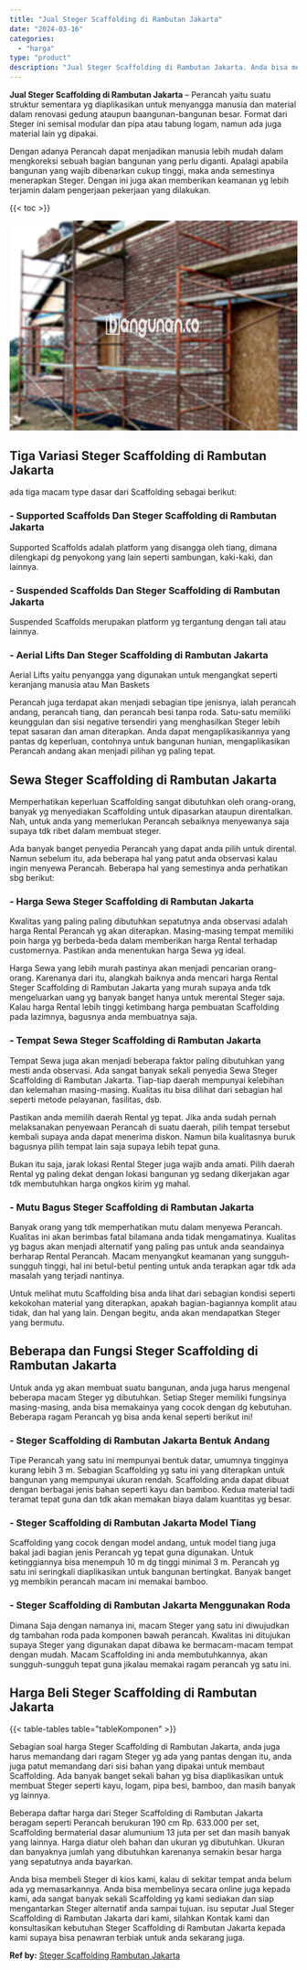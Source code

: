 ```yaml
---
title: "Jual Steger Scaffolding di Rambutan Jakarta"
date: "2024-03-16"
categories: 
  - "harga"
type: "product"
description: "Jual Steger Scaffolding di Rambutan Jakarta. Anda bisa membeli Steger di kios kami, kalau di sekitar tempat anda belum ada yg memasarkannya. Anda bisa membel..."
---
```


**Jual Steger Scaffolding di Rambutan Jakarta** – Perancah yaitu suatu struktur sementara yg diaplikasikan untuk menyangga manusia dan material dalam renovasi gedung ataupun baangunan-bangunan besar. Format dari Steger ini semisal modular dan pipa atau tabung logam, namun ada juga material lain yg dipakai.

Dengan adanya Perancah dapat menjadikan manusia lebih mudah dalam mengkoreksi sebuah bagian bangunan yang perlu diganti. Apalagi apabila bangunan yang wajib dibenarkan cukup tinggi, maka anda semestinya menerapkan Steger. Dengan ini juga akan memberikan keamanan yg lebih terjamin dalam pengerjaan pekerjaan yang dilakukan.

{{< toc >}}

![Jual Steger Scaffolding di Rambutan Jakarta](/images/sewa-scaffolding-steger-20.png)

## Tiga Variasi Steger Scaffolding di Rambutan Jakarta

ada tiga macam type dasar dari Scaffolding sebagai berikut:

### \- Supported Scaffolds Dan Steger Scaffolding di Rambutan Jakarta

Supported Scaffolds adalah platform yang disangga oleh tiang, dimana dilengkapi dg penyokong yang lain seperti sambungan, kaki-kaki, dan lainnya.

### \- Suspended Scaffolds Dan Steger Scaffolding di Rambutan Jakarta

Suspended Scaffolds merupakan platform yg tergantung dengan tali atau lainnya.

### \- Aerial Lifts Dan Steger Scaffolding di Rambutan Jakarta

Aerial Lifts yaitu penyangga yang digunakan untuk mengangkat seperti keranjang manusia atau Man Baskets

Perancah juga terdapat akan menjadi sebagian tipe jenisnya, ialah perancah andang, perancah tiang, dan perancah besi tanpa roda. Satu-satu memiliki keunggulan dan sisi negative tersendiri yang menghasilkan Steger lebih tepat sasaran dan aman diterapkan. Anda dapat mengaplikasikannya yang pantas dg keperluan, contohnya untuk bangunan hunian, mengaplikasikan Perancah andang akan menjadi pilihan yg paling tepat.

## Sewa Steger Scaffolding di Rambutan Jakarta

Memperhatikan keperluan Scaffolding sangat dibutuhkan oleh orang-orang, banyak yg menyediakan Scaffolding untuk dipasarkan ataupun direntalkan. Nah, untuk anda yang memerlukan Perancah sebaiknya menyewanya saja supaya tdk ribet dalam membuat steger.

Ada banyak banget penyedia Perancah yang dapat anda pilih untuk dirental. Namun sebelum itu, ada beberapa hal yang patut anda observasi kalau ingin menyewa Perancah. Beberapa hal yang semestinya anda perhatikan sbg berikut:

### \- Harga Sewa Steger Scaffolding di Rambutan Jakarta

Kwalitas yang paling paling dibutuhkan sepatutnya anda observasi adalah harga Rental Perancah yg akan diterapkan. Masing-masing tempat memiliki poin harga yg berbeda-beda dalam memberikan harga Rental terhadap customernya. Pastikan anda menentukan harga Sewa yg ideal.

Harga Sewa yang lebih murah pastinya akan menjadi pencarian orang-orang. Karenanya dari itu, alangkah baiknya anda mencari harga Rental Steger Scaffolding di Rambutan Jakarta yang murah supaya anda tdk mengeluarkan uang yg banyak banget hanya untuk merental Steger saja. Kalau harga Rental lebih tinggi ketimbang harga pembuatan Scaffolding pada lazimnya, bagusnya anda membuatnya saja.

### \- Tempat Sewa Steger Scaffolding di Rambutan Jakarta

Tempat Sewa juga akan menjadi beberapa faktor paling dibutuhkan yang mesti anda observasi. Ada sangat banyak sekali penyedia Sewa Steger Scaffolding di Rambutan Jakarta. Tiap-tiap daerah mempunyai kelebihan dan kelemahan masing-masing. Kualitas itu bisa dilihat dari sebagian hal seperti metode pelayanan, fasilitas, dsb.

Pastikan anda memilih daerah Rental yg tepat. Jika anda sudah pernah melaksanakan penyewaan Perancah di suatu daerah, pilih tempat tersebut kembali supaya anda dapat menerima diskon. Namun bila kualitasnya buruk bagusnya pilih tempat lain saja supaya lebih tepat guna.

Bukan itu saja, jarak lokasi Rental Steger juga wajib anda amati. Pilih daerah Rental yg paling dekat dengan lokasi bangunan yg sedang dikerjakan agar tdk membutuhkan harga ongkos kirim yg mahal.

### \- Mutu Bagus Steger Scaffolding di Rambutan Jakarta

Banyak orang yang tdk memperhatikan mutu dalam menyewa Perancah. Kualitas ini akan berimbas fatal bilamana anda tidak mengamatinya. Kualitas yg bagus akan menjadi alternatif yang paling pas untuk anda seandainya berharap Rental Perancah. Macam menyangkut keamanan yang sungguh-sungguh tinggi, hal ini betul-betul penting untuk anda terapkan agar tdk ada masalah yang terjadi nantinya.

Untuk melihat mutu Scaffolding bisa anda lihat dari sebagian kondisi seperti kekokohan material yang diterapkan, apakah bagian-bagiannya komplit atau tidak, dan hal yang lain. Dengan begitu, anda akan mendapatkan Steger yang bermutu.

## Beberapa dan Fungsi Steger Scaffolding di Rambutan Jakarta

Untuk anda yg akan membuat suatu bangunan, anda juga harus mengenal beberapa macam Steger yg dibutuhkan. Setiap Steger memiliki fungsinya masing-masing, anda bisa memakainya yang cocok dengan dg kebutuhan. Beberapa ragam Perancah yg bisa anda kenal seperti berikut ini!

### \- Steger Scaffolding di Rambutan Jakarta Bentuk Andang

Tipe Perancah yang satu ini mempunyai bentuk datar, umumnya tingginya kurang lebih 3 m. Sebagian Scaffolding yg satu ini yang diterapkan untuk bangunan yang mempunyai ukuran rendah. Scaffolding anda dapat dibuat dengan berbagai jenis bahan seperti kayu dan bamboo. Kedua material tadi teramat tepat guna dan tdk akan memakan biaya dalam kuantitas yg besar.

### \- Steger Scaffolding di Rambutan Jakarta Model Tiang

Scaffolding yang cocok dengan model andang, untuk model tiang juga bakal jadi bagian jenis Perancah yg tepat guna digunakan. Untuk ketinggiannya bisa menempuh 10 m dg tinggi minimal 3 m. Perancah yg satu ini seringkali diaplikasikan untuk bangunan bertingkat. Banyak banget yg membikin perancah macam ini memakai bamboo.

### \- Steger Scaffolding di Rambutan Jakarta Menggunakan Roda

Dimana Saja dengan namanya ini, macam Steger yang satu ini diwujudkan dg tambahan roda pada komponen bawah perancah. Kwalitas ini ditujukan supaya Steger yang digunakan dapat dibawa ke bermacam-macam tempat dengan mudah. Macam Scaffolding ini anda membutuhkannya, akan sungguh-sungguh tepat guna jikalau memakai ragam perancah yg satu ini.

## Harga Beli Steger Scaffolding di Rambutan Jakarta

{{< table-tables table="tableKomponen" >}}

Sebagian soal harga Steger Scaffolding di Rambutan Jakarta, anda juga harus memandang dari ragam Steger yg ada yang pantas dengan itu, anda juga patut memandang dari sisi bahan yang dipakai untuk membaut Scaffolding. Ada banyak banget sekali bahan yg bisa diaplikasikan untuk membuat Steger seperti kayu, logam, pipa besi, bamboo, dan masih banyak yg lainnya.

Beberapa daftar harga dari Steger Scaffolding di Rambutan Jakarta beragam seperti Perancah berukuran 190 cm Rp. 633.000 per set, Scaffolding bermaterial dasar alumunium 13 juta per set dan masih banyak yang lainnya. Harga diatur oleh bahan dan ukuran yg dibutuhkan. Ukuran dan banyaknya jumlah yang dibutuhkan karenanya semakin besar harga yang sepatutnya anda bayarkan.

Anda bisa membeli Steger di kios kami, kalau di sekitar tempat anda belum ada yg memasarkannya. Anda bisa membelinya secara online juga kepada kami, ada sangat banyak sekali Scaffolding yg kami sediakan dan siap mengantarkan Steger alternatif anda sampai tujuan. isu seputar Jual Steger Scaffolding di Rambutan Jakarta dari kami, silahkan Kontak kami dan konsultasikan kebutuhan Steger Scaffolding di Rambutan Jakarta kepada kami supaya bisa penawran terbiak untuk anda sekarang juga.

**Ref by:** [Steger Scaffolding Rambutan Jakarta](https://id.wikipedia.org/wiki/Steger)
